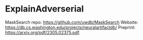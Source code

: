 # ExplainAdverserial

MaskSearch repo: https://github.com/uwdb/MaskSearch
Website: https://db.cs.washington.edu/projects/neuralartifactdb/
Preprint: https://arxiv.org/pdf/2305.02375.pdf.
